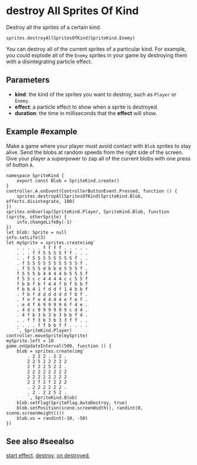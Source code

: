 # destroy All Sprites Of Kind

Destroy all the sprites of a certain kind.

```sig
sprites.destroyAllSpritesOfKind(SpriteKind.Enemy)
```

You can destroy all of the current sprites of a particular kind. For example, you could explode all of the `Enemy` sprites in your game by destroying them with a disintegrating particle effect.

## Parameters

* **kind**: the kind of the sprites you want to destroy, such as `Player` or `Enemy`.
* **effect**: a particle effect to show when a sprite is destroyed.
* **duration**: the time in milliseconds that the **effect** will show.

## Example #example

Make a game where your player must avoid contact with `Blob` sprites to stay alive. Send the blobs at random speeds from the right side of the screen. Give your player a superpower to zap all of the current blobs with one press of button `A`.

```blocks
namespace SpriteKind {
    export const Blob = SpriteKind.create()
}
controller.A.onEvent(ControllerButtonEvent.Pressed, function () {
    sprites.destroyAllSpritesOfKind(SpriteKind.Blob, effects.disintegrate, 100)
})
sprites.onOverlap(SpriteKind.Player, SpriteKind.Blob, function (sprite, otherSprite) {
    info.changeLifeBy(-1)
})
let blob: Sprite = null
info.setLife(3)
let mySprite = sprites.create(img`
    . . . . . f f f f . . . . . 
    . . . f f 5 5 5 5 f f . . . 
    . . f 5 5 5 5 5 5 5 5 f . . 
    . f 5 5 5 5 5 5 5 5 5 5 f . 
    . f 5 5 5 d b b d 5 5 5 f . 
    f 5 5 5 b 4 4 4 4 b 5 5 5 f 
    f 5 5 c c 4 4 4 4 c c 5 5 f 
    f b b f b f 4 4 f b f b b f 
    f b b 4 1 f d d f 1 4 b b f 
    . f b f d d d d d d f b f . 
    . f e f e 4 4 4 4 e f e f . 
    . e 4 f 6 9 9 9 9 6 f 4 e . 
    . 4 d c 9 9 9 9 9 9 c d 4 . 
    . 4 f b 3 b 3 b 3 b b f 4 . 
    . . f f 3 b 3 b 3 3 f f . . 
    . . . . f f b b f f . . . . 
    `, SpriteKind.Player)
controller.moveSprite(mySprite)
mySprite.left = 10
game.onUpdateInterval(500, function () {
    blob = sprites.create(img`
        . 2 2 2 . 2 2 . 
        2 2 5 2 2 2 2 2 
        2 f 2 2 5 2 2 . 
        2 2 2 2 2 2 2 2 
        2 2 2 2 2 2 2 2 
        2 2 f 2 f 2 2 2 
        . 2 2 2 2 2 2 . 
        . 2 . 2 2 5 2 . 
        `, SpriteKind.Blob)
    blob.setFlag(SpriteFlag.AutoDestroy, true)
    blob.setPosition(scene.screenWidth(), randint(0, scene.screenHeight()))
    blob.vx = randint(-10, -50)
})
```

## See also #seealso

[start effect](/reference/sprites/sprite/start-effect),
[destroy](/reference/sprites/sprite/destroy),
[on destroyed](/reference/sprites/on-destroyed),

